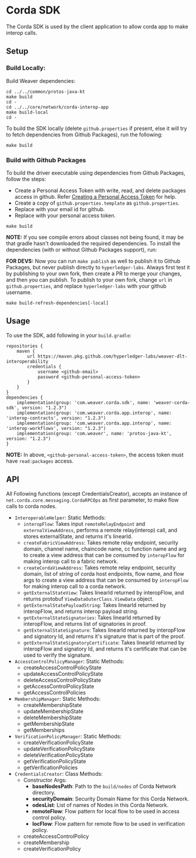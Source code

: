 <!--
 Copyright IBM Corp. All Rights Reserved.

 SPDX-License-Identifier: CC-BY-4.0
 -->
# Corda SDK

The Corda SDK is used by the client application to allow corda app to make
interop calls.

## Setup

### Build Locally:

Build Weaver dependencies:
```
cd ../../common/protos-java-kt
make build
cd -
cd ../../core/network/corda-interop-app
make build-local
cd -
```

To build the SDK locally (delete `github.properties` if present, else it will try to fetch dependencies from Github Packages), run the following:

```
make build
```

### Build with Github Packages

To build the driver executable using dependencies from Github Packages, follow the steps:
* Create a Personal Access Token with write, read, and delete packages access in github. Refer [Creating a Personal Access Token](https://docs.github.com/en/github/authenticating-to-github/keeping-your-account-and-data-secure/creating-a-personal-access-token) for help.
* Create a copy of `github.properties.template` as `github.properties`.
* Replace <GITHUB Email> with your email id for github.
* Replace <GITHUB Personal Access Token> with your personal access token.

```
make build
```

**NOTE:** If you see compile errors about classes not being found, it may be that gradle
hasn't downloaded the required dependencies. To install the dependencies (with or without Github Packages support), run:

**FOR DEVS:** Now you can run `make publish` as well to publish it to Github Packages, but never publish directly to `hyperledger-labs`. Always first test it by publishing to your own fork, then create a PR to merge your changes, and then you can publish. To publish to your own fork, change `url` in `github.properties`, and replace `hyperledger-labs` with your github username.

```
make build-refresh-dependencies[-local]
```

## Usage

To use the SDK, add following in your `build.gradle`:

```
repositories {
    maven {
        url https://maven.pkg.github.com/hyperledger-labs/weaver-dlt-interoperability
        credentials {
            username <github-email>
            password <github-personal-access-token>
        }
    }
}
dependencies {
    implementation(group: 'com.weaver.corda.sdk', name: 'weaver-corda-sdk', version: "1.2.3")
    implementation(group: 'com.weaver.corda.app.interop', name: 'interop-contracts', version: "1.2.3")
    implementation(group: 'com.weaver.corda.app.interop', name: 'interop-workflows', version: "1.2.3")
    implementation(group: 'com.weaver', name: 'protos-java-kt', version: "1.2.3")
}
```

**NOTE:** In above, `<github-personal-access-token>`, the access token must have `read:packages` access.

## API

All Following functions (except CredentialsCreator), accepts an instance of `net.corda.core.messaging.CordaRPCOps` as first parameter, to make flow calls to corda nodes.

* `InteroperableHelper`: Static Methods:
    - `interopFlow`: Takes input `remoteRelayEndpoint` and `externalViewAddress`, performs a remote relay(interop) call, and stores externalState, and returns it's linearId.
    - `createFabricViewAddress`: Takes remote relay endpoint, security domain, channel name, chaincode name, cc function name and arg to create a view address that can be consumed by `interopFlow` for making interop call to a fabric network. 
    - `createCordaViewAddress`: Takes remote relay endpoint, security domain, list of string of corda host endpoints, flow name, and flow args to create a view address that can be consumed by `interopFlow` for making interop call to a corda network.
    - `getExternalStateView`: Takes linearId returned by interopFlow, and returns protobuf `ViewDataOuterClass.ViewData` object.
    - `getExternalStatePayloadString`: Takes linearId returned by interopFlow, and returns interop payload string.
    - `getExternalStateSignatories`: Takes linearId returned by interopFlow, and returns list of signatories in proof.
    - `getExternalStateSignature`: Takes linearId returned by interopFlow and signatory Id, and returns it's signature that is part of the proof.
    - `getExternalStateSignatoryCertificate`: Takes linearId returned by interopFlow and signatory Id, and returns it's certificate that can be used to verify the signature.
* `AccessControlPolicyManager`: Static Methods:
    - createAccessControlPolicyState
    - updateAccessControlPolicyState
    - deleteAccessControlPolicyState
    - getAccessControlPolicyState
    - getAccessControlPolicies
* `MembershipManager`: Static Methods:
    - createMembershipState
    - updateMembershipState
    - deleteMembershipState
    - getMembershipState
    - getMemberships
* `VerificationPolicyManager`: Static Methods:
    - createVerificationPolicyState
    - updateVerificationPolicyState
    - deleteVerificationPolicyState
    - getVerificationPolicyState
    - getVerificationPolicies
* `CredentialsCreator`: Class Methods:
    - Constructor Args:
        * **baseNodesPath**: Path to the `build/nodes` of Corda Network directory.
        * **securityDomain**: Security Domain Name for this Corda Network.
        * **odesList**: List of names of Nodes in this Corda Network.
        * **remoteFlow**: Flow pattern for local flow to be used in access control policy.
        * **locFlow**: Flow pattern for remote flow to be used in verification policy.
    - createAccessControlPolicy
    - createMembership
    - createVerificationPolicy
